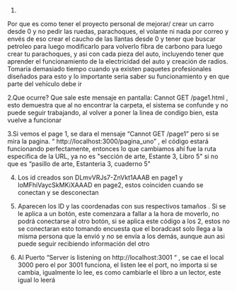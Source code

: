 1.
Por que es como tener el proyecto personal de mejorar/ crear un carro desde 0 y no pedir las ruedas, parachoques, el volante ni nada por correo y envés de eso crear el caucho de las llantas desde 0 y tener que buscar petroleo para luego modificarlo para volverlo fibra de carbono para luego crear tu parachoques, y asi con cada pieza del auto, incluyendo tener que aprender el funcionamiento de la electricidad del auto y creación de radios. Tomaria demasiado tiempo cuando ya existen paquetes profesionales diseñados para esto y lo importante seria saber su funcionamiento y en que parte del vehículo debe ir

2.Que ocurre? Que sale este mensaje en pantalla: 	Cannot GET /page1.html   , esto demuestra que al no encontrar la carpeta, el sistema se confunde y no puede seguir trabajando, al volver a poner la linea de condigo bien, esta vuelve a funcionar

3.Si vemos el page 1, se dara el mensaje “Cannot GET /page1”  pero si se mira la pagina. “ http://localhost:3000/pagina_uno” , el código estará funcionando perfectamente, entonces lo que cambiamos ahí fue la ruta especifica de la URL, ya no es "sección de arte, Estante 3, Libro 5" si no que es “pasillo de arte, Estanteria 3, cuaderno 5"

4. Los id creados son  DLmvVRJs7-ZnVkt1AAAB en page1 y loMFhiVaycSkMKiXAAAD en page2, estos coinciden cuando se conectan y se desconectan 

5. Aparecen los ID y las coordenadas con sus respectivos tamaños . Si se le aplica a un botón, este comenzara a fallar a la hora de moverlo, no podrá conectarse al otro botón, si se aplica este código a los 2, estos no se conectaran esto tomando encuesta que el boradcast  solo llega a la misma persona que la envió y no se envía a los demás, aunque aun asi puede seguir recibiendo información del otro
6. Al Puerto “Server is listening on http://localhost:3001 “ , se cae el local 3000 pero el por 3001 funciona, el listen lee el port, no importa si se cambia, igualmente lo lee, es como cambiarle el libro a un lector, este igual lo leerá

